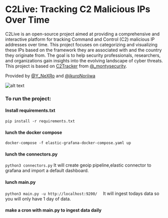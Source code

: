 # C2Live: Tracking C2 Malicious IPs Over Time


C2Live is an open-source project aimed at providing a comprehensive and interactive platform for tracking Command and Control (C2) malicious IP addresses over time. This project focuses on categorizing and visualizing these IPs based on the framework they are associated with and the country they originate from. The goal is to help security professionals, researchers, and organizations gain insights into the evolving landscape of cyber threats. This project is based on [C2Tracker](https://github.com/montysecurity/C2-Tracker) from [@_montysecurity](https://twitter.com/_montysecurity).


Provided by [@Y_NeXRo](https://twitter.com/Y_NeXRo) and [@ikuroNoriiwa](https://twitter.com/ikuroNoriiwa)  


![alt text](https://github.com/YoNixNeXRo/C2Live/blob/main/preview.jpg?raw=true)


### To run the project:
#### Install requirements.txt
`pip install -r requirements.txt`
#### lunch the docker compose
`docker-compose -f elastic-grafana-docker-compose.yaml up`
#### lunch the connectors.py 
`python3 connectors.py`
It will create geoip pipeline,elastic connector to grafana and import a default dashboard.
#### lunch main.py
`python3 main.py -u http://localhost:9200/  `
It will ingest todays data so you will only have 1 day of data.
#### make a cron with main.py to ingest data daily

